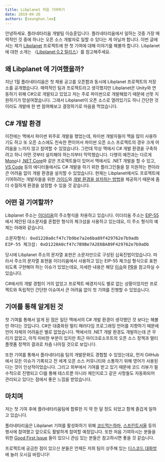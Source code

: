 ```yaml
---
title: Libplanet 처음 기여하기
date: 2019-04-26
authors: [seunghun.lee]
---
```


안녕하세요. 플라네타리움 개발팀 이승훈입니다. 플라네타리움에서 일하는 것중 가장 매력적인 것 중에 하나는 오픈 소스 개발자로 일할 수 있다는 게 아닐까 합니다. 이번 글에서는 제가 [Libplanet][] 프로젝트에 한 첫 기여에 대해 이야기를 해볼까 합니다. Libplanet 에 대한 소개는 〈[Libplanet 0.2 릴리스][1]〉를 참고해주세요.

[Libplanet]: https://github.com/planetarium/libplanet
[1]: https://snack.planetarium.dev/kor/2019/04/libplanet-0.2/

왜 Libplanet 에 기여했을까?
----------------------------

지난 1월 플라네타리움은 첫 채용 공고를 오픈함과 동시에 Libplanet 프로젝트의 저장소를 공개했습니다. 매력적인 팀과 프로젝트라고 생각했지만 Libplanet은 Unity와 연동하기 위해 C#으로 개발되고 있었고 저는 주로 파이썬으로 개발해왔기 때문에 선뜻 지원하기가 망설여졌습니다. 그래서 Libplanet이 오픈 소스로 열려있기도 하니 간단한 것이라도 개발에 한 번 참여해보고 결정하기로 마음을 먹었습니다.

C# 개발 환경
------------

이전에는 맥에서 파이썬 위주로 개발을 했었는데, 파이썬 개발자들이 맥을 많이 사용하기도 하고 또 오픈 소스에도 친숙한 편이어서 파이썬 오픈 소스 프로젝트의  경우 크게 어려움을 느끼지 않고 참여할 수 있었습니다. 그런데 막상 맥에서 C# 개발 환경을 구축하려고 하니 어떤 것부터 설치해야 하는지부터 막막했습니다. 다행히 예전과는 다르게 [Mono][]나 [.NET Core][2]와 같은 프로젝트들이 있어서 맥에서도 .NET 개발을 할 수 있고, [VS Code][] 등의 에디터들에서도 C# 개발을 하기 위한 플러그인들을 잘 지원하는 편이라 큰 어려움 없이 개발 환경을 설치할 수 있었습니다. 현재는 Libplanet에서도 프로젝트에 기여하려는 개발자들을 위한 [가이드][3]와 [개발 환경을 설치하는 방법][4]을 제공하기 때문에 좀 더 수월하게 환경을 설정할 수 있을 것 같습니다.

[Mono]: https://www.mono-project.com/
[2]: https://en.wikipedia.org/wiki/.NET_Core
[VS Code]: https://code.visualstudio.com/
[3]: https://github.com/planetarium/libplanet/blob/master/CONTRIBUTING.md
[4]: https://gist.github.com/dahlia/5333634f62509293cd46c0e4ba65b2f5

어떤 걸 기여할까?
------------------

Libplanet 주소는 [이더리움][5]의 주소형식을 차용하고 있습니다. 이더리움 주소는 [EIP-55][]에서 제안된 대소문자를 혼합한 형식의 체크섬을 사용하고 있는데요, 이 주소 형식의 예제는 아래와 같습니다.

<pre>
소문자형식: 0xd1220a0cf47c7b9be7a2e6ba89f429762e7b9adb
EIP-55 체크섬: 0xD1220A0cf47c7B9Be7A2E6BA89F429762e7b9aDb
</pre>

당시에 Libplanet 주소의 문자열 표현은 소문자만으로 구성된 십육진법이었습니다. 따라서 주소의 문자열 표현을 이더리움에서 사용하고 있는 EIP-55 체크섬 형식으로 표현되도록 구현해야 하는 이슈가 있었는데요, 자세한 내용은 해당 [이슈][6]와 [PR][7]을 참고하실 수 있습니다.

C#에서의 개발 경험이 거의 없었고 프로젝트 배경지식도 별로 없는 상황이었지만 프로젝트와 독립적인 간단한 이슈여서 큰 어려움 없이 첫 기여를 진행할 수 있었습니다.

[5]: https://www.ethereum.org/
[EIP-55]: https://github.com/ethereum/EIPs/blob/master/EIPS/eip-55.md
[6]: https://github.com/planetarium/libplanet/issues/33
[7]: https://github.com/planetarium/libplanet/pull/43

## 기여를 통해 알게된 것

첫 기여를 통해서 알게 된 점은 일단 맥에서의 C# 개발 환경이 생각했던 것 보다는 해볼 만 하다는 것입니다. C#은 대중화된 멀티 패러다임 프로그래밍 언어를 지향하기 때문에 언어 자체의 어려움은 별로 없었습니다. 맥에서의 .NET 개발 환경도 개발하는데 큰 무리가 없었고, 아직 미비한 부분이 있지만 최근 마이크로소프트의 오픈 소스 정책과 멀티 플랫폼 정책의 결과로 차츰 나아질 것으로 보입니다.

또한 기여를 통해서 플라네타리움 팀의 개발문화도 경험할 수 있었는데요, 먼저 GitHub에서 모든 이슈가 기록되고 전 세계 오픈 소스 커뮤니티와 소통하기 위해 영어가 사용된다는 것이 인상적이었습니다. 그리고 외부에서 기여를 받고 있기 때문에 코드 리뷰가 필수적으로 진행되고 CI를 통해 테스트뿐 아니라 체인지로그 같은 사항들도 자동화되어 관리되고 있다는 점에서 좋은 느낌을 받았습니다.

## 마치며

저는 첫 기여 후에 플라네타리움팀에 합류한 지 약 한 달 정도 되었고 함께 즐겁게 일하고 있습니다.

플라네타리움은 Libplanet 기여를 활성화하기 위해 [코드먹는하마][8], [스프린트서울][9] 등의 행사에 참여했고 앞으로도 활발하게 참여할 예정입니다. 또한 처음 기여하시는 분들을 위한 [Good First Issue][] 들이 있으니 관심 있는 분들은 참고하시면 좋을 것 같습니다.

프로젝트에 궁금한 점이 있으신 분들은 언제든 저희 팀이 상주해 있는 [디스코드 대화방][10]에 놀러 오시길 바랍니다!

[8]: https://comuka.nonce.community/
[9]: https://sprintseoul.org/
[Good First Issue]: https://github.com/planetarium/libplanet/issues?q=is%3Aissue+is%3Aopen+label%3A%22good+first+issue%22
[10]: https://discord.gg/ue9fgc3
